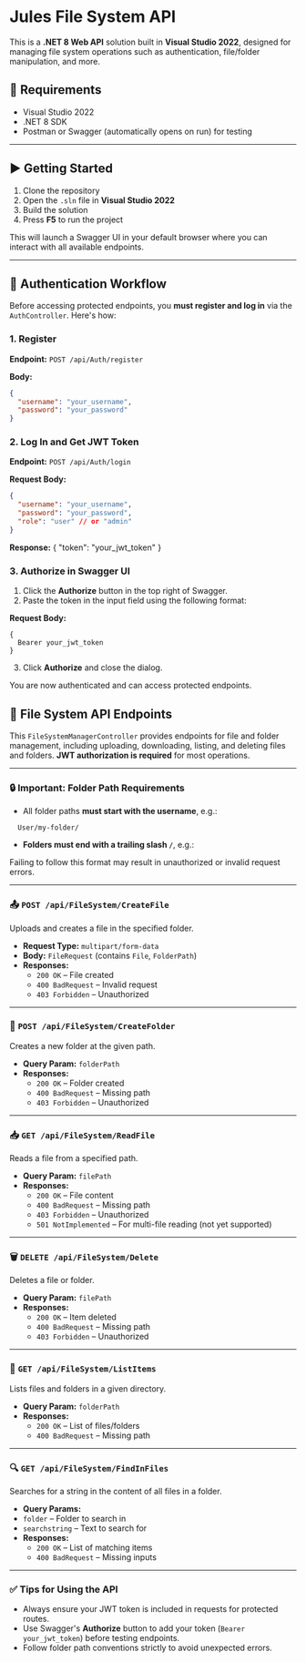 # Jules File System API

This is a **.NET 8 Web API** solution built in **Visual Studio 2022**, designed for managing file system operations such as authentication, file/folder manipulation, and more.

## 🔧 Requirements

- Visual Studio 2022
- .NET 8 SDK
- Postman or Swagger (automatically opens on run) for testing

---

## ▶️ Getting Started

1. Clone the repository
2. Open the `.sln` file in **Visual Studio 2022**
3. Build the solution
4. Press **F5** to run the project

This will launch a Swagger UI in your default browser where you can interact with all available endpoints.

---

## 🔐 Authentication Workflow

Before accessing protected endpoints, you **must register and log in** via the `AuthController`. Here's how:

### 1. Register

**Endpoint:** `POST /api/Auth/register`

**Body:**
```json
{
  "username": "your_username",
  "password": "your_password"
}
```


### 2. Log In and Get JWT Token

**Endpoint:** `POST /api/Auth/login`

**Request Body:**
```json
{
  "username": "your_username",
  "password": "your_password",
  "role": "user" // or "admin"
}
```

**Response:**
{
  "token": "your_jwt_token"
}

### 3. Authorize in Swagger UI

1. Click the **Authorize** button in the top right of Swagger.
2. Paste the token in the input field using the following format:

**Request Body:**
```
{
  Bearer your_jwt_token
}
```

3. Click **Authorize** and close the dialog.

You are now authenticated and can access protected endpoints.

## 📁 File System API Endpoints

This `FileSystemManagerController` provides endpoints for file and folder management, including uploading, downloading, listing, and deleting files and folders. **JWT authorization is required** for most operations.

---

### 🔒 Important: Folder Path Requirements

- All folder paths **must start with the username**, e.g.:

```
  User/my-folder/
```
- **Folders must end with a trailing slash `/`**, e.g.:


Failing to follow this format may result in unauthorized or invalid request errors.

---

### 📤 `POST /api/FileSystem/CreateFile`

Uploads and creates a file in the specified folder.

- **Request Type:** `multipart/form-data`
- **Body:** `FileRequest` (contains `File`, `FolderPath`)
- **Responses:**
	- `200 OK` – File created
	- `400 BadRequest` – Invalid request
	- `403 Forbidden` – Unauthorized

---

### 📁 `POST /api/FileSystem/CreateFolder`

Creates a new folder at the given path.

- **Query Param:** `folderPath`
- **Responses:**
	- `200 OK` – Folder created
	- `400 BadRequest` – Missing path
	- `403 Forbidden` – Unauthorized

---

### 📥 `GET /api/FileSystem/ReadFile`

Reads a file from a specified path.

- **Query Param:** `filePath`
- **Responses:**
	- `200 OK` – File content
	- `400 BadRequest` – Missing path
	- `403 Forbidden` – Unauthorized
	- `501 NotImplemented` – For multi-file reading (not yet supported)

---

### 🗑️ `DELETE /api/FileSystem/Delete`

Deletes a file or folder.

- **Query Param:** `filePath`
- **Responses:**
	- `200 OK` – Item deleted
	- `400 BadRequest` – Missing path
	- `403 Forbidden` – Unauthorized

---

### 📄 `GET /api/FileSystem/ListItems`

Lists files and folders in a given directory.

- **Query Param:** `folderPath`
- **Responses:**
	- `200 OK` – List of files/folders
	- `400 BadRequest` – Missing path

---

### 🔍 `GET /api/FileSystem/FindInFiles`

Searches for a string in the content of all files in a folder.

- **Query Params:**
- `folder` – Folder to search in
- `searchstring` – Text to search for
- **Responses:**
	- `200 OK` – List of matching items
	- `400 BadRequest` – Missing inputs

---

### ✅ Tips for Using the API

- Always ensure your JWT token is included in requests for protected routes.
- Use Swagger's **Authorize** button to add your token (`Bearer your_jwt_token`) before testing endpoints.
- Follow folder path conventions strictly to avoid unexpected errors.